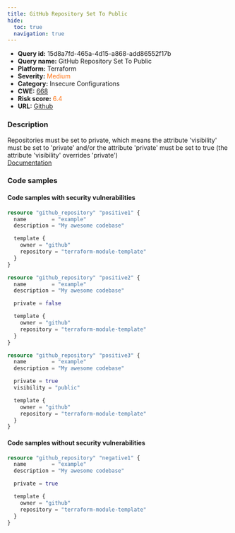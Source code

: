 ```yaml
---
title: GitHub Repository Set To Public
hide:
  toc: true
  navigation: true
---
```


<style>
  .highlight .hll {
    background-color: #ff171742;
  }
  .md-content {
    max-width: 1100px;
    margin: 0 auto;
  }
</style>

-   **Query id:** 15d8a7fd-465a-4d15-a868-add86552f17b
-   **Query name:** GitHub Repository Set To Public
-   **Platform:** Terraform
-   **Severity:** <span style="color:#ff7213">Medium</span>
-   **Category:** Insecure Configurations
-   **CWE:** <a href="https://cwe.mitre.org/data/definitions/668.html" onclick="newWindowOpenerSafe(event, 'https://cwe.mitre.org/data/definitions/668.html')">668</a>
-   **Risk score:** <span style="color:#ff7213">6.4</span>
-   **URL:** [Github](https://github.com/Checkmarx/kics/tree/master/assets/queries/terraform/github/github_repository_set_to_public)

### Description
Repositories must be set to private, which means the attribute 'visibility' must be set to 'private' and/or the attribute 'private' must be set to true (the attribute 'visibility' overrides 'private')<br>
[Documentation](https://www.terraform.io/docs/providers/github/r/repository.html)

### Code samples
#### Code samples with security vulnerabilities
```tf title="Positive test num. 1 - tf file" hl_lines="1 28 15"
resource "github_repository" "positive1" {
  name        = "example"
  description = "My awesome codebase"

  template {
    owner = "github"
    repository = "terraform-module-template"
  }
}

resource "github_repository" "positive2" {
  name        = "example"
  description = "My awesome codebase"

  private = false

  template {
    owner = "github"
    repository = "terraform-module-template"
  }
}

resource "github_repository" "positive3" {
  name        = "example"
  description = "My awesome codebase"

  private = true
  visibility = "public"

  template {
    owner = "github"
    repository = "terraform-module-template"
  }
}

```


#### Code samples without security vulnerabilities
```tf title="Negative test num. 1 - tf file"
resource "github_repository" "negative1" {
  name        = "example"
  description = "My awesome codebase"

  private = true

  template {
    owner = "github"
    repository = "terraform-module-template"
  }
}

```

